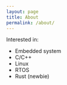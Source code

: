 ```yaml
---
layout: page
title: About
permalink: /about/
---
```


Interested in:

- Embedded system
- C/C++
- Linux
- RTOS
- Rust (newbie)
